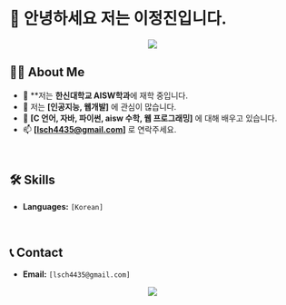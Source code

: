 # 👋 안녕하세요 저는 이정진입니다.

<p align="center">
  <img src="https://capsule-render.vercel.app/api?type=waving&color=auto&height=200&section=header&text=Jeongjin's%20Profile&fontSize=90" />
</p>

## 👨‍💻 About Me

- 🏫 **저는 **한신대학교 AISW학과**에 재학 중입니다.
- 🌱 저는 **[인공지능, 웹개발]** 에 관심이 많습니다.
- 🤔 **[C 언어, 자바, 파이썬, aisw 수학, 웹 프로그래밍]** 에 대해 배우고 있습니다.
- 📫 **[lsch4435@gmail.com]** 로 연락주세요.

<br/>

## 🛠️ Skills

*   **Languages:** `[Korean]`
  

<br/>

## 📞 Contact

- **Email:** `[lsch4435@gmail.com]`


<p align="center">
  <img src="https://capsule-render.vercel.app/api?type=waving&color=auto&height=150&section=footer"/>
</p>


<!--
**lsch4435-code/lsch4435-code** is a ✨ _special_ ✨ repository because its `README.md` (this file) appears on your GitHub profile.

Here are some ideas to get you started:

- 🔭 I’m currently working on ...
- 🌱 I’m currently learning ...
- 👯 I’m looking to collaborate on ...
- 🤔 I’m looking for help with ...
- 💬 Ask me about ...
- 📫 How to reach me: ...
- 😄 Pronouns: ...
- ⚡ Fun fact: ...
-->
